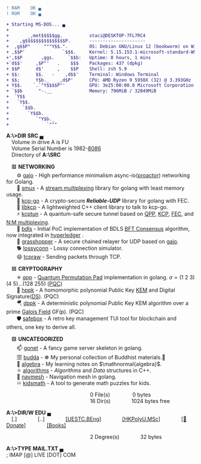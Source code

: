 ```diff
! RAM    OK ▄
! ROM    OK ▄

+ Starting MS-DOS... ▄
+
+       _,met$$$$$gg.          xtaci@DESKTOP-7FL7RC4
+    ,g$$$$$$$$$$$$$$$P.       ---------------------
+  ,g$$P"     """Y$$.".        OS: Debian GNU/Linux 12 (bookworm) on Windows 10 x86_64
+ ,$$P'              `$$$.     Kernel: 5.15.153.1-microsoft-standard-WSL2
+',$$P       ,ggs.     `$$b:   Uptime: 0 hours, 1 mins
+`d$$'     ,$P"'   .    $$$    Packages: 437 (dpkg)
+ $$P      d$'     ,    $$P    Shell: zsh 5.9
+ $$:      $$.   -    ,d$$'    Terminal: Windows Terminal
+ $$;      Y$b._   _,d$P'      CPU: AMD Ryzen 9 5950X (32) @ 3.393GHz
+ Y$$.    `.`"Y$$$$P"'         GPU: 3e25:00:00.0 Microsoft Corporation Basic Render Driver
+ `$$b      "-.__              Memory: 796MiB / 32049MiB
+  `Y$$
+   `Y$$.
+     `$$b.
+       `Y$$b.
+          `"Y$b._
+              `"""

```

**A:\\>DIR SRC** &lhblk;\
&emsp;Volume in drive A is FU \
&emsp;Volume Serial Number is 1982-[8086](https://en.wikipedia.org/wiki/Intel_8086) \
&emsp;Directory of **A:\\SRC**

&emsp;🟥 **NETWORKING**\
&emsp;&emsp;⚙️ [gaio](https://github.com/xtaci/gaio) - High performance minimalism async-io([proactor](https://en.wikipedia.org/wiki/Proactor_pattern)) networking for Golang.\
&emsp;&emsp;💬 [smux](https://github.com/xtaci/smux) - A [stream multiplexing](https://en.wikipedia.org/wiki/Multiplexing) library for golang with least memory usage.\
&emsp;&emsp;👥 [kcp-go](https://github.com/xtaci/kcp-go) - A crypto-secure _**Reliable-UDP**_ library for golang with FEC.\
&emsp;&emsp;🌟 [libkcp](https://github.com/xtaci/libkcp) - A lightweighted C++ client library to talk to kcp-go.\
&emsp;&emsp;⚡ [kcptun](https://github.com/xtaci/kcptun) - A quantum-safe secure tunnel based on [QPP](https://epjquantumtechnology.springeropen.com/articles/10.1140/epjqt/s40507-022-00145-y), [KCP](https://github.com/xtaci/kcp-go), [FEC](https://en.wikipedia.org/wiki/Reed%E2%80%93Solomon_error_correction), and [N:M multiplexing](https://github.com/xtaci/smux).\
&emsp;&emsp;🤝 [bdls](https://github.com/xtaci/bdls) - Initial PoC implementation of BDLS [BFT Consensus](https://en.wikipedia.org/wiki/Byzantine_fault) algorithm, now integrated in [hyperledger](https://github.com/hyperledger-labs/bdls) .\
&emsp;&emsp;🦗 [grasshopper](https://github.com/xtaci/grasshopper) - A secure chained relayer for UDP based on [gaio](https://github.com/xtaci/gaio).\
&emsp;&emsp;🐕 [lossyconn](https://github.com/xtaci/lossyconn) - Lossy connection simulator.\
&emsp;&emsp;😄 [tcpraw](https://github.com/xtaci/tcpraw) - Sending packets through TCP.

&emsp;🟦 **CRYPTOGRAPHY**\
&emsp;&emsp;✳ [qpp](https://github.com/xtaci/qpp) - [Quantum Permutation Pad](https://link.springer.com/article/10.1007/s11128-022-03557-y) implementation in golang. $\sigma = (1\ 2\ 3)(4\ 5)...(128\ 255)$ ([PQC](https://en.wikipedia.org/wiki/Post-quantum_cryptography)) \
&emsp;&emsp;🐇 [hppk](https://github.com/xtaci/hppk) - A homomorphic polynomial Public Key [KEM](https://en.wikipedia.org/wiki/Key_encapsulation_mechanism) and Digital Signature([DS](https://en.wikipedia.org/wiki/Digital_signature)). (PQC) \
&emsp;&emsp;🪂 [dppk](https://github.com/xtaci/dppk) - A deterministic polynomial Public Key KEM algorithm over a prime [Galois Field](https://en.wikipedia.org/wiki/Finite_field) GF(p). (PQC) \
&emsp;&emsp;🛡️ [safebox](https://github.com/xtaci/safebox) - A retro key management TUI tool for blockchain and others, one key to derive all.

&emsp;🟩 **UNCATEGORIZED**\
&emsp;&emsp;📫 [gonet](https://github.com/xtaci/gonet) - A fancy game server skeleton in golang.\
&emsp;&emsp;🈳️ [budda](https://github.com/xtaci/buddha) - ☸️ My personal collection of Buddhist materials.📿 \
&emsp;&emsp;📐 [algebra](https://github.com/xtaci/algebra) - My learning notes on $\mathnormal{algebra}$. \
&emsp;&emsp;⚛️ [algorithms](https://github.com/xtaci/algorithms) - $Algorithms$ and $Data$ structures in C++.\
&emsp;&emsp;🤖 [navmesh](https://github.com/xtaci/navmesh) - Navigation mesh in golang.\
&emsp;&emsp;♾️ [kidsmath](https://github.com/xtaci/kidsmath) - A tool to generate math puzzles for kids.

&emsp;&emsp;&emsp;&emsp;&emsp;&emsp;&emsp;&emsp;&emsp;&emsp;&emsp;&emsp;&emsp;&emsp;&emsp;&emsp;0 File(s)&emsp;&emsp;&emsp;&emsp;&nbsp;0 bytes\
&emsp;&emsp;&emsp;&emsp;&emsp;&emsp;&emsp;&emsp;&emsp;&emsp;&emsp;&emsp;&emsp;&emsp;&emsp;&emsp;16 Dir(s)&emsp;&emsp;&emsp;&emsp;1024 bytes free

**A:\\>DIR/W EDU** &lhblk; \
&emsp;[.]&emsp;&emsp;&emsp;&emsp;[..]&emsp;&emsp;&emsp;&emsp;[[UESTC.BEng]](https://www.sice.uestc.edu.cn/)&emsp;&emsp;&emsp;&emsp;[[HKPolyU.MSc]](https://www.polyu.edu.hk/feng/)&emsp;&emsp;&emsp;&emsp;[[🍵Donate]](https://github.com/xtaci/xtaci/issues/2)&emsp;&emsp;&emsp;&emsp;[[Books]](https://github.com/xtaci/xtaci/blob/main/books.md)

&emsp;&emsp;&emsp;&emsp;&emsp;&emsp;&emsp;&emsp;&emsp;&emsp;&emsp;&emsp;&emsp;&emsp;&emsp;&emsp;2 Degree(s)&emsp;&emsp;&emsp;&emsp;32 bytes

**A:\\>TYPE MAIL.TXT** &lhblk; \
; IMAP [@] LIVE [DOT] COM 
